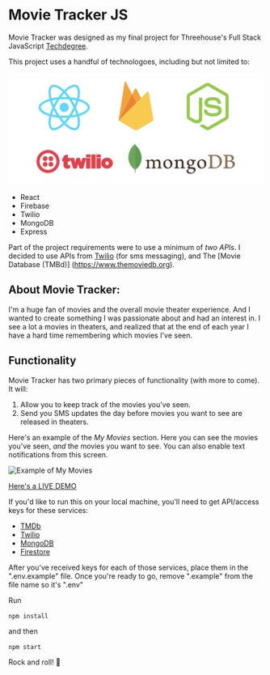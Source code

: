 # Movie Tracker JS

Movie Tracker was designed as my final project for Threehouse's Full Stack JavaScript [Techdegree](https://join.teamtreehouse.com/techdegree/ "Treehouse Techdegree"). 

This project uses a handful of technologoes, including but not limited to: 

![Movie Tracker Tech Stack](/README_Images/TechStack.png)

- React
- Firebase
- Twilio
- MongoDB
- Express

Part of the project requirements were to use a minimum of *two APIs*. I decided to use APIs from [Twilio](https://www.twilio.com) (for sms messaging), and The [Movie Database (TMBd)] (https://www.themoviedb.org).

## About Movie Tracker:

I'm a huge fan of movies and the overall movie theater experience. And I wanted to create something I was passionate about and had an interest in. I see a lot a movies in theaters, and realized that at the end of each year I have a hard time remembering which movies I've seen. 

## Functionality

Movie Tracker has two primary pieces of functionality (with more to come). It will:

1. Allow you to keep track of the movies you've seen.
2. Send you SMS updates the day before movies you want to see are released in theaters. 

Here's an example of the *My Movies* section. Here you can see the movies you've seen, *and* the movies you want to see.
You can also enable text notifications from this screen. 

![Example of My Movies](/README_Images/ExampleScreenshot.png "Screenshot of My Movies section")

[Here's a LIVE DEMO](https://www.movietracker.dev)

If you'd like to run this on your local machine, you'll need to get API/access keys for these services:

- [TMDb](https://www.themoviedb.org/settings/api)
- [Twilio](https://www.twilio.com/try-twilio)
- [MongoDB](https://www.mongodb.com/cloud/atlas)
- [Firestore](https://www.mongodb.com/cloud/atlas)

After you've received keys for each of those services, place them in the ".env.example" file. 
Once you're ready to go, remove ".example" from the file name so it's ".env"

Run
```
npm install
```
and then
```
npm start
```

Rock and roll! 🎸


